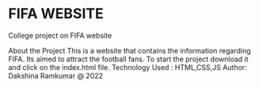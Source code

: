 # FIFA WEBSITE
College project on FIFA website


About the Project
This is a website that contains the information regarding FIFA.
Its aimed to attract the football fans. 
To start the project download it and click on the index.html file.
Technology Used : HTML,CSS,JS
Author: Dakshina Ramkumar @ 2022